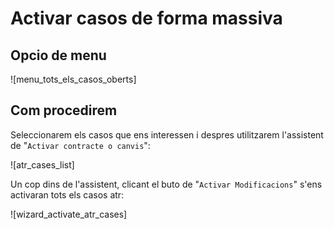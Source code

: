 # Activar casos de forma massiva

## Opcio de menu

![menu_tots_els_casos_oberts]

## Com procedirem

Seleccionarem els casos que ens interessen i despres utilitzarem l'assistent de "`Activar contracte o canvis`":

![atr_cases_list]

Un cop dins de l'assistent, clicant el buto de "`Activar Modificacions`" s'ens activaran tots els casos atr:

![wizard_activate_atr_cases]
